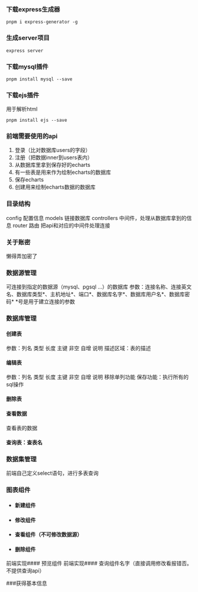 ### 下载express生成器
```
pnpm i express-generator -g
```

### 生成server项目
```
express server
```

### 下载mysql插件
```
pnpm install mysql --save
```

### 下载ejs插件
用于解析html
```
pnpm install ejs --save
```

### 前端需要使用的api
1. 登录（比对数据库users的字段）
2. 注册（把数据inner到users表内）
3. 从数据库里拿到保存好的echarts
4. 有一些表是用来作为绘制echarts的数据库
5. 保存echarts
6. 创建用来绘制echarts数据的数据库

### 目录结构
config 配置信息
models 链接数据库
controllers 中间件，处理从数据库拿到的信息
router 路由 把api和对应的中间件处理连接

### 关于账密
懒得弄加密了

### 数据源管理
可连接到指定的数据源（mysql、pgsql ...）的数据库
参数：连接名称、连接英文名、数据库类型*、主机地址*、端口*、数据库名字*、数据库用户名*、数据库密码*
*号是用于建立连接的参数

### 数据库管理
#### 创建表
参数：列名 类型 长度 主键 非空 自增 说明 
描述区域：表的描述
#### 编辑表
参数：列名 类型 长度 主键 非空 自增 说明 
移除单列功能
保存功能：执行所有的sql操作
#### 删除表
#### 查看数据
查看表的数据
#### 查询表：查表名

### 数据集管理
前端自己定义select语句，进行多表查询

### 图表组件
 - #### 新建组件
 - #### 修改组件
 - #### 查看组件（不可修改数据源）
 - #### 删除组件
前端实现#### 预览组件
前端实现#### 查询组件名字（直接调用修改看报错否。不提供查询api）

###获得基本信息